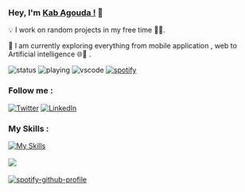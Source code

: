 ### Hey, I'm [Kab Agouda !](https://www.kabagouda.com) 👋 <a align="left">
  💡 I work on random projects in my free time 🚀💙.    
  
  📍 I am currently exploring everything from mobile application , web to Artificial intelligence 🌐🚀 .
<br/>  

![status](https://nocache.advaith.workers.dev?url=https://img.shields.io/endpoint?url=https://dev.discordprofiles.me/api/badge/status/659826896099344416?simple=true)
![playing](https://nocache.advaith.workers.dev?url=https://img.shields.io/endpoint?url=https://dev.discordprofiles.me/api/badge/playing/659826896099344416)
![vscode](https://nocache.advaith.workers.dev?url=https://img.shields.io/endpoint?url=https://dev.discordprofiles.me/api/badge/vscode/659826896099344416)
[![spotify](https://nocache.advaith.workers.dev?url=https://img.shields.io/endpoint?url=https://dev.discordprofiles.me/api/badge/spotify/659826896099344416)](https://dev.discordprofiles.me/openspotify/659826896099344416)
 <br/> 
 ### Follow me :
<a href="https://www.twitter.com/kabagouda" target="_blank"><img src="https://img.shields.io/badge/Twitter-%231877F2.svg?&style=flat-square&logo=twitter&logoColor=white" alt="Twitter"></a>
<a href="https://www.linkedin.com/in/kabagouda/" target="_blank"><img src="https://img.shields.io/badge/LinkedIn-%230077B5.svg?&style=flat-square&logo=linkedin&logoColor=white" alt="LinkedIn"></a>
<br/>
### My Skills :

[![My Skills](https://skillicons.dev/icons?i=androidstudio,appwrite,bootstrap,css,dart,fastapi,flutter,figma,firebase,git,html,js,md,postgres,postman,py,pytorch,stackoverflow,supabase,tensorflow,vscode,vue)](https://kabagouda.com)
<br/>
 <br/>
<img align="left" src="https://github-readme-stats.vercel.app/api/?username=kabagouda&count_private=true&show_icons=true&title_color=fff&icon_color=79ff97&text_color=9f9f9f&bg_color=151515"/>
<br/>
<br/>
[![spotify-github-profile](https://spotify-github-profile.vercel.app/api/view?uid=25iykv38dv6ru4fcnxjghp6yx&cover_image=true&theme=default&show_offline=true&background_color=121212&bar_color_cover=false)](https://spotify-github-profile.vercel.app/api/view?uid=25iykv38dv6ru4fcnxjghp6yx&redirect=true)
